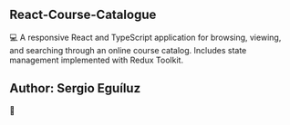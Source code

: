 ## React-Course-Catalogue
💻 
A responsive React and TypeScript application for browsing, viewing, and searching through an online course catalog. Includes state management implemented with Redux Toolkit.
## Author: Sergio Eguíluz
💪 
